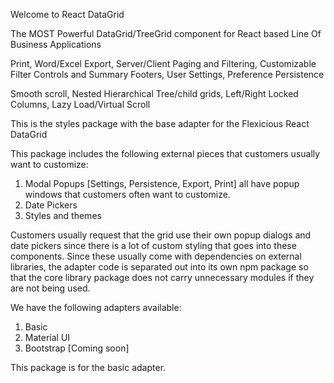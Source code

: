 Welcome to React DataGrid

The MOST Powerful DataGrid/TreeGrid component for React based Line Of Business Applications

Print, Word/Excel Export, Server/Client Paging and Filtering, Customizable Filter Controls and Summary Footers, User Settings, Preference Persistence

Smooth scroll, Nested Hierarchical Tree/child grids, Left/Right Locked Columns, Lazy Load/Virtual Scroll

This is the styles package with the base adapter for the Flexicious React DataGrid

This package includes the following external pieces that customers usually want to customize:

1) Modal Popups [Settings, Persistence, Export, Print] all have popup windows that customers often want to customize.
2) Date Pickers
3) Styles and themes

Customers usually request that the grid use their own popup dialogs and date pickers since there is a lot of custom styling that 
goes into these components. Since these usually come with dependencies on external libraries, the adapter code is separated out into
its own npm package so that the core library package does not carry unnecessary modules if they are not being used. 

We have the following adapters available:
1) Basic
2) Material UI
3) Bootstrap [Coming soon]

This package is for the basic adapter.